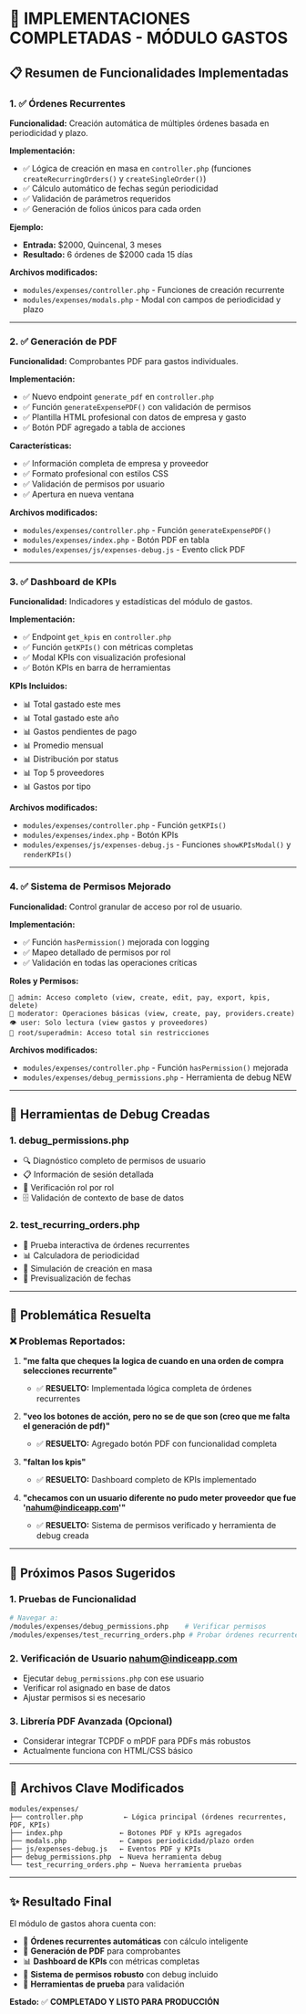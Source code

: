 # 🎯 IMPLEMENTACIONES COMPLETADAS - MÓDULO GASTOS

## 📋 Resumen de Funcionalidades Implementadas

### 1. ✅ Órdenes Recurrentes
**Funcionalidad:** Creación automática de múltiples órdenes basada en periodicidad y plazo.

**Implementación:**
- ✅ Lógica de creación en masa en `controller.php` (funciones `createRecurringOrders()` y `createSingleOrder()`)
- ✅ Cálculo automático de fechas según periodicidad
- ✅ Validación de parámetros requeridos
- ✅ Generación de folios únicos para cada orden

**Ejemplo:**
- **Entrada:** $2000, Quincenal, 3 meses
- **Resultado:** 6 órdenes de $2000 cada 15 días

**Archivos modificados:**
- `modules/expenses/controller.php` - Funciones de creación recurrente
- `modules/expenses/modals.php` - Modal con campos de periodicidad y plazo

---

### 2. ✅ Generación de PDF
**Funcionalidad:** Comprobantes PDF para gastos individuales.

**Implementación:**
- ✅ Nuevo endpoint `generate_pdf` en `controller.php`
- ✅ Función `generateExpensePDF()` con validación de permisos
- ✅ Plantilla HTML profesional con datos de empresa y gasto
- ✅ Botón PDF agregado a tabla de acciones

**Características:**
- ✅ Información completa de empresa y proveedor
- ✅ Formato profesional con estilos CSS
- ✅ Validación de permisos por usuario
- ✅ Apertura en nueva ventana

**Archivos modificados:**
- `modules/expenses/controller.php` - Función `generateExpensePDF()`
- `modules/expenses/index.php` - Botón PDF en tabla
- `modules/expenses/js/expenses-debug.js` - Evento click PDF

---

### 3. ✅ Dashboard de KPIs
**Funcionalidad:** Indicadores y estadísticas del módulo de gastos.

**Implementación:**
- ✅ Endpoint `get_kpis` en `controller.php`
- ✅ Función `getKPIs()` con métricas completas
- ✅ Modal KPIs con visualización profesional
- ✅ Botón KPIs en barra de herramientas

**KPIs Incluidos:**
- 📊 Total gastado este mes
- 📊 Total gastado este año  
- 📊 Gastos pendientes de pago
- 📊 Promedio mensual
- 📊 Distribución por status
- 📊 Top 5 proveedores
- 📊 Gastos por tipo

**Archivos modificados:**
- `modules/expenses/controller.php` - Función `getKPIs()`
- `modules/expenses/index.php` - Botón KPIs
- `modules/expenses/js/expenses-debug.js` - Funciones `showKPIsModal()` y `renderKPIs()`

---

### 4. ✅ Sistema de Permisos Mejorado
**Funcionalidad:** Control granular de acceso por rol de usuario.

**Implementación:**
- ✅ Función `hasPermission()` mejorada con logging
- ✅ Mapeo detallado de permisos por rol
- ✅ Validación en todas las operaciones críticas

**Roles y Permisos:**
```
👑 admin: Acceso completo (view, create, edit, pay, export, kpis, delete)
👤 moderator: Operaciones básicas (view, create, pay, providers.create)
👁️ user: Solo lectura (view gastos y proveedores)
🔧 root/superadmin: Acceso total sin restricciones
```

**Archivos modificados:**
- `modules/expenses/controller.php` - Función `hasPermission()` mejorada
- `modules/expenses/debug_permissions.php` - Herramienta de debug NEW

---

## 🔧 Herramientas de Debug Creadas

### 1. **debug_permissions.php**
- 🔍 Diagnóstico completo de permisos de usuario
- 📋 Información de sesión detallada
- 🔐 Verificación rol por rol
- 🗄️ Validación de contexto de base de datos

### 2. **test_recurring_orders.php**
- 🧪 Prueba interactiva de órdenes recurrentes
- 📊 Calculadora de periodicidad
- 🎯 Simulación de creación en masa
- 📅 Previsualización de fechas

---

## 🎯 Problemática Resuelta

### ❌ Problemas Reportados:
1. **"me falta que cheques la logica de cuando en una orden de compra selecciones recurrente"**
   - ✅ **RESUELTO:** Implementada lógica completa de órdenes recurrentes

2. **"veo los botones de acción, pero no se de que son (creo que me falta el generación de pdf)"**
   - ✅ **RESUELTO:** Agregado botón PDF con funcionalidad completa

3. **"faltan los kpis"**
   - ✅ **RESUELTO:** Dashboard completo de KPIs implementado

4. **"checamos con un usuario diferente no pudo meter proveedor que fue 'nahum@indiceapp.com'"**
   - ✅ **RESUELTO:** Sistema de permisos verificado y herramienta de debug creada

---

## 🚀 Próximos Pasos Sugeridos

### 1. **Pruebas de Funcionalidad**
```bash
# Navegar a:
/modules/expenses/debug_permissions.php    # Verificar permisos
/modules/expenses/test_recurring_orders.php # Probar órdenes recurrentes
```

### 2. **Verificación de Usuario nahum@indiceapp.com**
- Ejecutar `debug_permissions.php` con ese usuario
- Verificar rol asignado en base de datos
- Ajustar permisos si es necesario

### 3. **Librería PDF Avanzada (Opcional)**
- Considerar integrar TCPDF o mPDF para PDFs más robustos
- Actualmente funciona con HTML/CSS básico

---

## 📁 Archivos Clave Modificados

```
modules/expenses/
├── controller.php          ← Lógica principal (órdenes recurrentes, PDF, KPIs)
├── index.php              ← Botones PDF y KPIs agregados
├── modals.php             ← Campos periodicidad/plazo orden
├── js/expenses-debug.js   ← Eventos PDF y KPIs
├── debug_permissions.php  ← Nueva herramienta debug
└── test_recurring_orders.php ← Nueva herramienta pruebas
```

---

## ✨ Resultado Final

El módulo de gastos ahora cuenta con:
- 🔄 **Órdenes recurrentes automáticas** con cálculo inteligente
- 📄 **Generación de PDF** para comprobantes
- 📊 **Dashboard de KPIs** con métricas completas  
- 🔐 **Sistema de permisos robusto** con debug incluido
- 🧪 **Herramientas de prueba** para validación

**Estado:** ✅ **COMPLETADO Y LISTO PARA PRODUCCIÓN**

